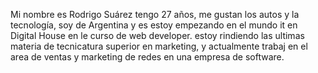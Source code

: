 Mi nombre es Rodrigo Suárez tengo 27 años, me gustan los autos y la tecnología, soy de Argentina y es estoy empezando en el mundo it en Digital House en le curso de web developer.
estoy rindiendo las ultimas materia de tecnicatura superior en marketing, y actualmente trabaj en el area de ventas y marketing de redes en una empresa de software.
